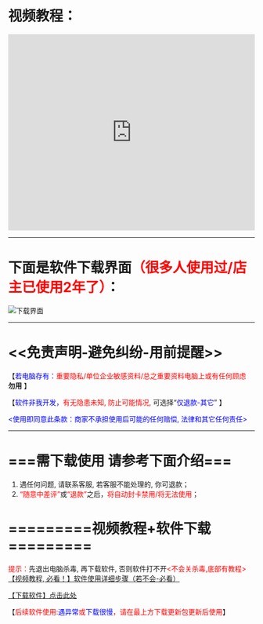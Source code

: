# 视频教程：
<iframe width="100%" height="400" allowfullscreen="allowfullscreen" mozallowfullscreen="mozallowfullscreen" msallowfullscreen="msallowfullscreen" oallowfullscreen="oallowfullscreen" webkitallowfullscreen="webkitallowfullscreen" src="https://api.mojy.xyz/player/dplayer.html?url=https://ghproxy.com/https://github.com/MoeTutorial/file-storage/raw/master/%E7%99%BE%E5%BA%A6%E7%BD%91%E7%9B%98%E5%8A%A0%E9%80%9F/assets/%E8%A7%86%E9%A2%91%E6%95%99%E7%A8%8B.mp4" frameborder="0" scrolling="no"></iframe>
<hr>

# 下面是软件下载界面<font color="red">（很多人使用过/店主已使用2年了）</font>：
![下载界面](https://ghproxy.com/https://github.com/MoeTutorial/file-storage/blob/master/%E7%99%BE%E5%BA%A6%E7%BD%91%E7%9B%98%E5%8A%A0%E9%80%9F/assets/1.png?raw=true)
<hr>

# <<免责声明-避免纠纷-用前提醒>>
【<font color="blue">若电脑存有：</font><font color="red">重要隐私/单位企业敏感资料/总之重要资料电脑上或有任何顾虑</font> **勿用** 】

【<font color="blue">软件非我开发，</font><font color="red">有无隐患未知, 防止可能情况, </font>可选择“<font color="blue">仅退款-其它</font>” 】

<font color="blue"><使用即同意此条款：商家不承担使用后可能的任何赔偿, 法律和其它任何责任></font>
<hr>

# ===需下载使用 请参考下面介绍===
   1.  遇任何问题, 请联系客服, 若客服不能处理的, 你可退款；
   2.  <font color="red">“随意中差评”</font>或<font color="red">“退款”</font>之后，<font color="red">将自动封卡禁用/将无法使用</font>；
#  =========视频教程+软件下载=========
<font color="red">提示：</font>先退出电脑杀毒, 再下载软件, 否则软件打不开<font color="red"><不会关杀毒,底部有教程></font>
[【视频教程, 必看！】软件使用详细步骤（若不会-必看）](https://api.mojy.xyz/player/dplayer.html?url=https://ghproxy.com/https://github.com/MoeTutorial/file-storage/raw/master/%E7%99%BE%E5%BA%A6%E7%BD%91%E7%9B%98%E5%8A%A0%E9%80%9F/assets/%E8%A7%86%E9%A2%91%E6%95%99%E7%A8%8B.mp4)

[【下载软件】点击此处](https://fileshare.mojy.xyz/MoeTutorial-FileStorage/%E7%99%BE%E5%BA%A6%E7%BD%91%E7%9B%98%E5%8A%A0%E9%80%9F/%E9%AB%98%E9%80%9F%E4%B8%8B%E8%BD%BD%E5%99%A8-%E8%AF%B7%E5%85%B3%E9%97%AD%E6%9D%80%E6%AF%92%E8%BD%AF%E4%BB%B6%E4%B8%8B%E8%BD%BD%E5%90%8E%E7%82%B9%E5%87%BB%E5%AE%89%E8%A3%85-%E7%9C%8B%E6%95%99%E7%A8%8B%E7%94%A8.exe)

【<font color="red">后续软件使用:</font><font color="blue">遇异常</font><font color="red">或</font><font color="blue">下载很慢</font><font color="red">，请在最上方下载更新包更新后使用</font>】

